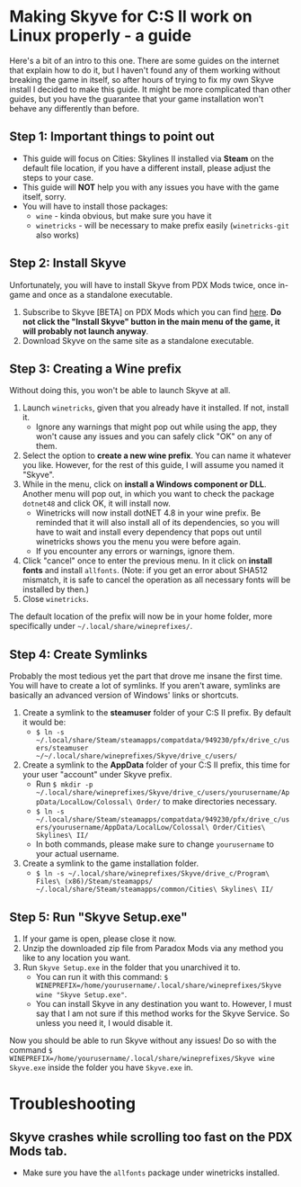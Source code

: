 # Making Skyve for C:S II work on Linux properly - a guide
Here's a bit of an intro to this one. There are some guides on the internet that explain how to do it, but I haven't found any of them working without breaking the game in itself, so after hours of trying to fix my own Skyve install I decided to make this guide. It might be more complicated than other guides, but you have the guarantee that your game installation won't behave any differently than before.

## Step 1: Important things to point out
- This guide will focus on Cities: Skylines II installed via **Steam** on the default file location, if you have a different install, please adjust the steps to your case.
-  This guide will **NOT** help you with any issues you have with the game itself, sorry.
- You will have to install those packages:
	- ``wine`` - kinda obvious, but make sure you have it
	- ``winetricks`` - will be necessary to make prefix easily (``winetricks-git`` also works)

## Step 2: Install Skyve
Unfortunately, you will have to install Skyve from PDX Mods twice, once in-game and once as a standalone executable.

1. Subscribe to Skyve [BETA] on PDX Mods which you can find [here](https://mods.paradoxplaza.com/mods/75804/Windows). **Do not click the "Install Skyve" button in the main menu of the game, it will probably not launch anyway**.
2. Download Skyve on the same site as a standalone executable.

## Step 3: Creating a Wine prefix
Without doing this, you won't be able to launch Skyve at all.
1. Launch ``winetricks``, given that you already have it installed. If not, install it.
	- Ignore any warnings that might pop out while using the app, they won't cause any issues and you can safely click "OK" on any of them.
2. Select the option to **create a new wine prefix**. You can name it whatever you like. However, for the rest of this guide, I will assume you named it "Skyve".
3. While in the menu, click on **install a Windows component or DLL**. Another menu will pop out, in which you want to check the package ``dotnet48`` and click OK, it will install now.
	- Winetricks will now install dotNET 4.8 in your wine prefix. Be reminded that it will also install all of its dependencies, so you will have to wait and install every dependency that pops out until winetricks shows you the menu you were before again.
	- If you encounter any errors or warnings, ignore them.
4. Click "cancel" once to enter the previous menu. In it click on **install fonts** and install ``allfonts``. (Note: if you get an error about SHA512 mismatch, it is safe to cancel the operation as all necessary fonts will be installed by then.)
5. Close ``winetricks``.

The default location of the prefix will now be in your home folder, more specifically under ``~/.local/share/wineprefixes/``.

## Step 4: Create Symlinks
Probably the most tedious yet the part that drove me insane the first time. You will have to create a lot of symlinks. If you aren't aware, symlinks are basically an advanced version of Windows' links or shortcuts.

1. Create a symlink to the **steamuser** folder of your C:S II prefix. By default it would be:
	-  ```$ ln -s ~/.local/share/Steam/steamapps/compatdata/949230/pfx/drive_c/users/steamuser ~/~/.local/share/wineprefixes/Skyve/drive_c/users/```
2. Create a symlink to the **AppData** folder of your C:S II prefix, this time for your user "account" under Skyve prefix.
	- Run ```$ mkdir -p ~/.local/share/wineprefixes/Skyve/drive_c/users/yourusername/AppData/LocalLow/Colossal\ Order/``` to make directories necessary. 
	- ```$ ln -s ~/.local/share/Steam/steamapps/compatdata/949230/pfx/drive_c/users/yourusername/AppData/LocalLow/Colossal\ Order/Cities\ Skylines\ II/```
	- In both commands, please make sure to change ``yourusername`` to your actual username.
3. Create a symlink to the game installation folder.
	- ```$ ln -s ~/.local/share/wineprefixes/Skyve/drive_c/Program\ Files\ (x86)/Steam/steamapps/ ~/.local/share/Steam/steamapps/common/Cities\ Skylines\ II/```

## Step 5: Run "Skyve Setup.exe"
1. If your game is open, please close it now.
2. Unzip the downloaded zip file from Paradox Mods via any method you like to any location you want.
3. Run ``Skyve Setup.exe`` in the folder that you unarchived it to.
	- You can run it with this command: ```$ WINEPREFIX=/home/yourusername/.local/share/wineprefixes/Skyve wine "Skyve Setup.exe"```.
	- You can install Skyve in any destination you want to. However, I must say that I am not sure if this method works for the Skyve Service. So unless you need it, I would disable it.

Now you should be able to run Skyve without any issues! Do so with the command ```$ WINEPREFIX=/home/yourusername/.local/share/wineprefixes/Skyve wine Skyve.exe``` inside the folder you have ``Skyve.exe`` in.

# Troubleshooting
## Skyve crashes while scrolling too fast on the PDX Mods tab.
- Make sure you have the ``allfonts`` package under winetricks installed.
